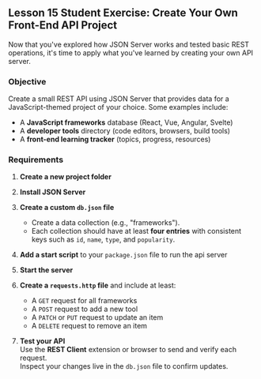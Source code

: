 ## Lesson 15 Student Exercise: Create Your Own Front-End API Project

Now that you've explored how JSON Server works and tested basic REST operations, it's time to apply what you've learned by creating your own API server.

### Objective
Create a small REST API using JSON Server that provides data for a JavaScript-themed project of your choice. Some examples include:
- A **JavaScript frameworks** database (React, Vue, Angular, Svelte)
- A **developer tools** directory (code editors, browsers, build tools)
- A **front-end learning tracker** (topics, progress, resources)

### Requirements

1. **Create a new project folder**
  
1. **Install JSON Server**
  
2. **Create a custom `db.json` file**  
   - Create a data collection (e.g., "frameworks").
   - Each collection should have at least **four entries** with consistent keys such as `id`, `name`, `type`, and `popularity`.

3. **Add a start script** to your `package.json` file to run the api server
   
4. **Start the server**
   
5. **Create a `requests.http` file** and include at least:
   - A `GET` request for all frameworks
   - A `POST` request to add a new tool
   - A `PATCH` or `PUT` request to update an item
   - A `DELETE` request to remove an item

6. **Test your API**  
   Use the **REST Client** extension or browser to send and verify each request.  
   Inspect your changes live in the `db.json` file to confirm updates.